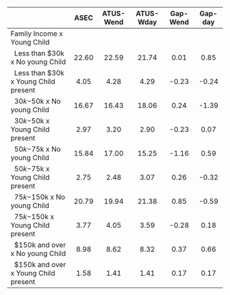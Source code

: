 
|                      |         ASEC |    ATUS-Wend |    ATUS-Wday |     Gap-Wend |      Gap-day |
| -------------------- | :----------: | :----------: | :----------: | :----------: | :----------: |
| Family Income x Young Child |              |              |              |              |              |
| &nbsp;&nbsp;Less than $30k x No young Child |        22.60 |        22.59 |        21.74 |         0.01 |         0.85 |
| &nbsp;&nbsp;Less than $30k x Young Child present |         4.05 |         4.28 |         4.29 |        -0.23 |        -0.24 |
| &nbsp;&nbsp;$30k-$50k x No young Child |        16.67 |        16.43 |        18.06 |         0.24 |        -1.39 |
| &nbsp;&nbsp;$30k-$50k x Young Child present |         2.97 |         3.20 |         2.90 |        -0.23 |         0.07 |
| &nbsp;&nbsp;$50k-$75k x No young Child |        15.84 |        17.00 |        15.25 |        -1.16 |         0.59 |
| &nbsp;&nbsp;$50k-$75k x Young Child present |         2.75 |         2.48 |         3.07 |         0.26 |        -0.32 |
| &nbsp;&nbsp;$75k-$150k x No young Child |        20.79 |        19.94 |        21.38 |         0.85 |        -0.59 |
| &nbsp;&nbsp;$75k-$150k x Young Child present |         3.77 |         4.05 |         3.59 |        -0.28 |         0.18 |
| &nbsp;&nbsp;$150k and over x No young Child |         8.98 |         8.62 |         8.32 |         0.37 |         0.66 |
| &nbsp;&nbsp;$150k and over x Young Child present |         1.58 |         1.41 |         1.41 |         0.17 |         0.17 |

